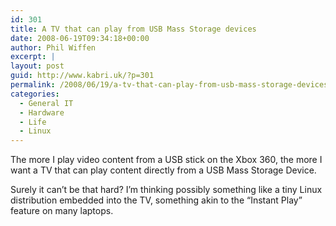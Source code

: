 ```yaml
---
id: 301
title: A TV that can play from USB Mass Storage devices
date: 2008-06-19T09:34:18+00:00
author: Phil Wiffen
excerpt: |
layout: post
guid: http://www.kabri.uk/?p=301
permalink: /2008/06/19/a-tv-that-can-play-from-usb-mass-storage-devices/
categories:
  - General IT
  - Hardware
  - Life
  - Linux
---
```

The more I play video content from a USB stick on the Xbox 360, the more I want a TV that can play content directly from a USB Mass Storage Device.

Surely it can&#8217;t be that hard? I&#8217;m thinking possibly something like a tiny Linux distribution embedded into the TV, something akin to the &#8220;Instant Play&#8221; feature on many laptops.